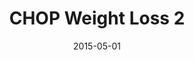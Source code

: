 ---
title: CHOP Weight Loss 2
articlename: >-
  The Role of Behavioral Economic Incentive Design and Demographic Characteristics in Financial Incentive-Based Approaches to Changing Health Behaviors: A Meta-Analysis
date: 2015-05-01
summary: >-
  Evaluate the use of behavioral economics to design financial incentives to promote health behavior change and to explore associations with demographic characteristics
authors: >-
  Haff N, Patel MS, Lim R, Zhu J, Troxel AB, Asch DA, Volpp KG.
source: 'https://www.ncbi.nlm.nih.gov/pubmed/25928816'
journal: Am J Health Promot
---